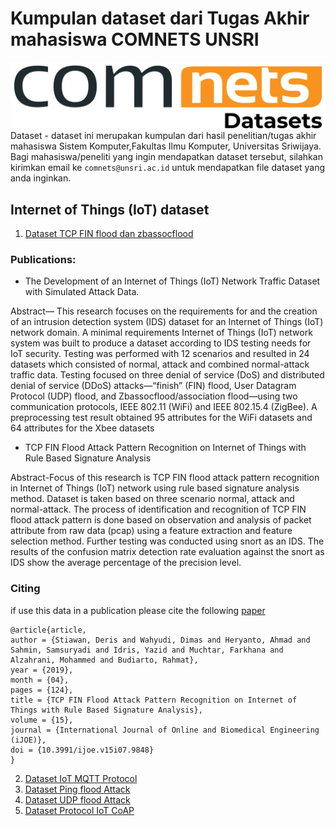 # Kumpulan dataset dari Tugas Akhir mahasiswa COMNETS UNSRI
![comnets](logo-dataset.png)
Dataset - dataset ini merupakan kumpulan dari hasil penelitian/tugas akhir mahasiswa Sistem Komputer,Fakultas Ilmu Komputer, Universitas Sriwijaya. Bagi mahasiswa/peneliti yang ingin mendapatkan dataset tersebut, silahkan kirimkan email ke `comnets@unsri.ac.id` untuk mendapatkan file dataset yang anda inginkan.

## Internet of Things (IoT) dataset
1. [Dataset TCP FIN flood dan zbassocflood](https://drive.google.com/drive/folders/1R4-WjjJfop_9yvi1vIo1GR5yeYOc3-ea?usp=sharing)

### Publications: 
- The Development of an Internet of Things (IoT) Network Traffic Dataset with Simulated Attack Data.

Abstract— This research focuses on the requirements for and the creation of an intrusion detection system (IDS) dataset for an Internet of Things (IoT) network domain. A minimal requirements Internet of Things (IoT) network system was built to produce a dataset according to IDS testing needs for IoT security. Testing was performed with 12 scenarios and resulted in 24 datasets which consisted of normal, attack and combined normal-attack traffic data. Testing focused on three denial of service (DoS) and distributed denial of service (DDoS) attacks—“finish” (FIN) flood, User Datagram Protocol (UDP) flood, and Zbassocflood/association flood—using two communication protocols, IEEE 802.11 (WiFi) and IEEE 802.15.4 (ZigBee). A preprocessing test result obtained 95 attributes for the WiFi datasets and 64 attributes for the Xbee datasets

- TCP FIN Flood Attack Pattern Recognition on Internet of Things with Rule Based Signature Analysis

Abstract-Focus of this research is TCP FIN flood attack pattern recognition in Internet of Things (IoT) network using rule based signature analysis method. Dataset is taken based on three scenario normal, attack and normal-attack. The process of identification and recognition of TCP FIN flood attack pattern is done based on observation and analysis of packet attribute from raw data (pcap) using a feature extraction and feature selection method. Further testing was conducted using snort as an IDS. The results of the confusion matrix detection rate evaluation against the snort as IDS show the average percentage of the precision level.

### Citing
if use this data in a publication please cite the following [paper](https://online-journals.org/index.php/i-joe/article/view/9848)

```
@article{article,
author = {Stiawan, Deris and Wahyudi, Dimas and Heryanto, Ahmad and Sahmin, Samsuryadi and Idris, Yazid and Muchtar, Farkhana and Alzahrani, Mohammed and Budiarto, Rahmat},
year = {2019},
month = {04},
pages = {124},
title = {TCP FIN Flood Attack Pattern Recognition on Internet of Things with Rule Based Signature Analysis},
volume = {15},
journal = {International Journal of Online and Biomedical Engineering (iJOE)},
doi = {10.3991/ijoe.v15i07.9848}
}
```
2. [Dataset IoT MQTT Protocol](https://drive.google.com/drive/folders/10QP4RnbIpNMC9p0NLPDFFwlPvEBhvER6?usp=sharing)
3. [Dataset Ping flood Attack](https://drive.google.com/drive/folders/1XGwlOCxnd3ozAhVAgUInfLR5l7W_uM9y?usp=sharing)
4. [Dataset UDP flood Attack](https://drive.google.com/drive/folders/1a5tLZ01pR71X9-lf0H3B2Y-OIvVtei5Z?usp=sharing)
5. [Dataset Protocol IoT CoAP](https://drive.google.com/drive/folders/1JATdG-QrNFmb6DWPPW7FWs6g7Fc-GiQz?usp=sharing)

